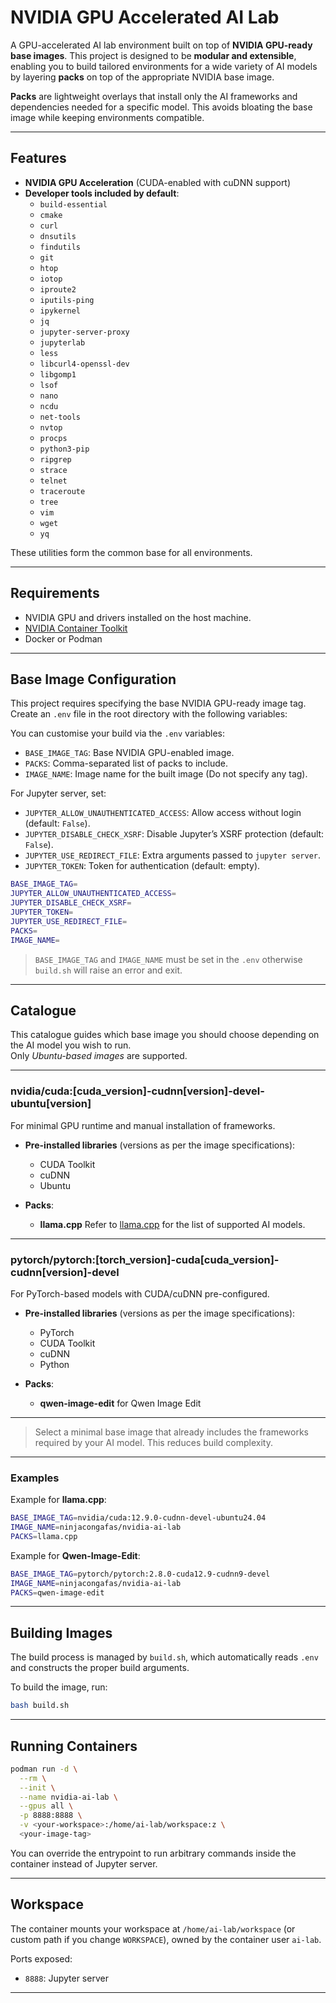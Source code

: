# NVIDIA GPU Accelerated AI Lab

A GPU-accelerated AI lab environment built on top of **NVIDIA GPU-ready base images**.
This project is designed to be **modular and extensible**, enabling you to build tailored environments for a wide variety of AI models by layering **packs** on top of the appropriate NVIDIA base image.

**Packs** are lightweight overlays that install only the AI frameworks and dependencies needed for a specific model. This avoids bloating the base image while keeping environments compatible.

---

## Features

* **NVIDIA GPU Acceleration** (CUDA-enabled with cuDNN support)
* **Developer tools included by default**:
    * `build-essential`
    * `cmake`
    * `curl`
    * `dnsutils`
    * `findutils`
    * `git`
    * `htop`
    * `iotop`
    * `iproute2`
    * `iputils-ping`
    * `ipykernel`
    * `jq`
    * `jupyter-server-proxy`
    * `jupyterlab`
    * `less`
    * `libcurl4-openssl-dev`
    * `libgomp1`
    * `lsof`
    * `nano`
    * `ncdu`
    * `net-tools`
    * `nvtop`
    * `procps`
    * `python3-pip`
    * `ripgrep`
    * `strace`
    * `telnet`
    * `traceroute`
    * `tree`
    * `vim`
    * `wget`
    * `yq`

These utilities form the common base for all environments.

---

## Requirements

* NVIDIA GPU and drivers installed on the host machine.
* [NVIDIA Container Toolkit](https://docs.nvidia.com/datacenter/cloud-native/container-toolkit/latest/index.html)
* Docker or Podman

---

## Base Image Configuration

This project requires specifying the base NVIDIA GPU-ready image tag. Create an `.env` file in the root directory with the following variables:

You can customise your build via the `.env` variables:

* `BASE_IMAGE_TAG`: Base NVIDIA GPU-enabled image.
* `PACKS`: Comma-separated list of packs to include.
* `IMAGE_NAME`: Image name for the built image (Do not specify any tag).

For Jupyter server, set:

* `JUPYTER_ALLOW_UNAUTHENTICATED_ACCESS`: Allow access without login (default: `False`).
* `JUPYTER_DISABLE_CHECK_XSRF`: Disable Jupyter’s XSRF protection (default: `False`).
* `JUPYTER_USE_REDIRECT_FILE`: Extra arguments passed to `jupyter server`.
* `JUPYTER_TOKEN`: Token for authentication (default: empty).


```bash
BASE_IMAGE_TAG=
JUPYTER_ALLOW_UNAUTHENTICATED_ACCESS=
JUPYTER_DISABLE_CHECK_XSRF=
JUPYTER_TOKEN=
JUPYTER_USE_REDIRECT_FILE=
PACKS=
IMAGE_NAME=
```

> `BASE_IMAGE_TAG` and `IMAGE_NAME` must be set in the  `.env` otherwise `build.sh` will raise an error and exit.

---

## Catalogue

This catalogue guides which base image you should choose depending on the AI model you wish to run.  
Only *Ubuntu-based images* are supported.

---

### nvidia/cuda:[cuda_version]-cudnn[version]-devel-ubuntu[version]

For minimal GPU runtime and manual installation of frameworks.

- **Pre-installed libraries** (versions as per the image specifications):
  - CUDA Toolkit
  - cuDNN
  - Ubuntu

- **Packs**:
  - **llama.cpp** Refer to [llama.cpp](https://github.com/ggml-org/llama.cpp) for the list of supported AI models.

---

### pytorch/pytorch:[torch_version]-cuda[cuda_version]-cudnn[version]-devel

For PyTorch-based models with CUDA/cuDNN pre-configured.

- **Pre-installed libraries** (versions as per the image specifications):
  - PyTorch
  - CUDA Toolkit
  - cuDNN
  - Python

- **Packs**:
  - **qwen-image-edit** for Qwen Image Edit

---

> Select a minimal base image that already includes the frameworks required by your AI model. This reduces build complexity.

---

### Examples

Example for **llama.cpp**:

```bash
BASE_IMAGE_TAG=nvidia/cuda:12.9.0-cudnn-devel-ubuntu24.04
IMAGE_NAME=ninjacongafas/nvidia-ai-lab
PACKS=llama.cpp
```

Example for **Qwen-Image-Edit**:

```bash
BASE_IMAGE_TAG=pytorch/pytorch:2.8.0-cuda12.9-cudnn9-devel
IMAGE_NAME=ninjacongafas/nvidia-ai-lab
PACKS=qwen-image-edit
```

---

## Building Images

The build process is managed by `build.sh`, which automatically reads `.env` and constructs the proper build arguments.

To build the image, run:

```bash
bash build.sh
```

---

## Running Containers

```bash
podman run -d \
  --rm \
  --init \
  --name nvidia-ai-lab \
  --gpus all \
  -p 8888:8888 \
  -v <your-workspace>:/home/ai-lab/workspace:z \
  <your-image-tag>
```

You can override the entrypoint to run arbitrary commands inside the container instead of Jupyter server.

---

## Workspace

The container mounts your workspace at `/home/ai-lab/workspace` (or custom path if you change `WORKSPACE`), owned by the container user `ai-lab`.

Ports exposed:

* `8888`: Jupyter server

---